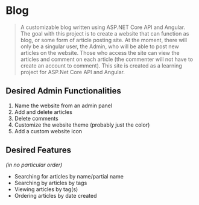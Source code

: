 # Blog
> A customizable blog written using ASP.NET Core API and Angular. The goal with this project is to create a website that can function as blog, or some form of article posting site. At the moment, there will only be a singular user, the Admin, who will be able to post new articles on the website. Those who access the site can view the articles and comment on each article (the commenter will not have to create an account to comment). This site is created as a learning project for ASP.Net Core API and Angular.

__Desired Admin Functionalities__
---
1. Name the website from an admin panel
2. Add and delete articles
3. Delete comments
4. Customize the website theme (probably just the color)
5. Add a custom website icon

__Desired Features__
---
_(in no particular order)_
- Searching for articles by name/partial name
- Searching by articles by tags
- Viewing articles by tag(s)
- Ordering articles by date created
